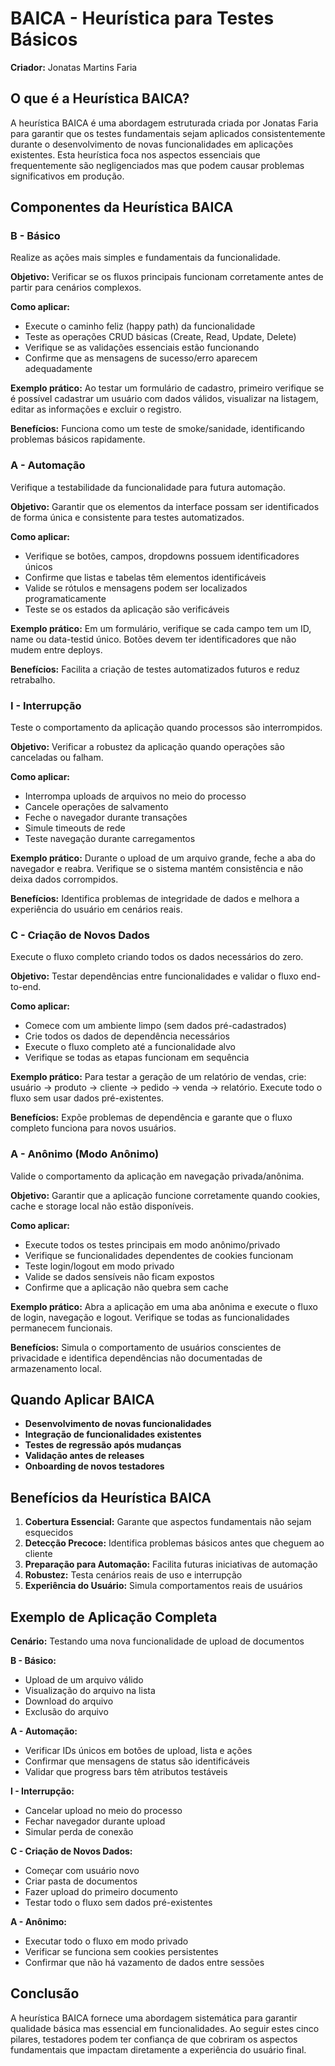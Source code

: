 # BAICA - Heurística para Testes Básicos

**Criador:** Jonatas Martins Faria

## O que é a Heurística BAICA?

A heurística BAICA é uma abordagem estruturada criada por Jonatas Faria para garantir que os testes fundamentais sejam aplicados consistentemente durante o desenvolvimento de novas funcionalidades em aplicações existentes. Esta heurística foca nos aspectos essenciais que frequentemente são negligenciados mas que podem causar problemas significativos em produção.

## Componentes da Heurística BAICA

### **B - Básico**
Realize as ações mais simples e fundamentais da funcionalidade.

**Objetivo:** Verificar se os fluxos principais funcionam corretamente antes de partir para cenários complexos.

**Como aplicar:**
- Execute o caminho feliz (happy path) da funcionalidade
- Teste as operações CRUD básicas (Create, Read, Update, Delete)
- Verifique se as validações essenciais estão funcionando
- Confirme que as mensagens de sucesso/erro aparecem adequadamente

**Exemplo prático:** 
Ao testar um formulário de cadastro, primeiro verifique se é possível cadastrar um usuário com dados válidos, visualizar na listagem, editar as informações e excluir o registro.

**Benefícios:** Funciona como um teste de smoke/sanidade, identificando problemas básicos rapidamente.

### **A - Automação**
Verifique a testabilidade da funcionalidade para futura automação.

**Objetivo:** Garantir que os elementos da interface possam ser identificados de forma única e consistente para testes automatizados.

**Como aplicar:**
- Verifique se botões, campos, dropdowns possuem identificadores únicos
- Confirme que listas e tabelas têm elementos identificáveis
- Valide se rótulos e mensagens podem ser localizados programaticamente
- Teste se os estados da aplicação são verificáveis

**Exemplo prático:**
Em um formulário, verifique se cada campo tem um ID, name ou data-testid único. Botões devem ter identificadores que não mudem entre deploys.

**Benefícios:** Facilita a criação de testes automatizados futuros e reduz retrabalho.

### **I - Interrupção**
Teste o comportamento da aplicação quando processos são interrompidos.

**Objetivo:** Verificar a robustez da aplicação quando operações são canceladas ou falham.

**Como aplicar:**
- Interrompa uploads de arquivos no meio do processo
- Cancele operações de salvamento
- Feche o navegador durante transações
- Simule timeouts de rede
- Teste navegação durante carregamentos

**Exemplo prático:**
Durante o upload de um arquivo grande, feche a aba do navegador e reabra. Verifique se o sistema mantém consistência e não deixa dados corrompidos.

**Benefícios:** Identifica problemas de integridade de dados e melhora a experiência do usuário em cenários reais.

### **C - Criação de Novos Dados**
Execute o fluxo completo criando todos os dados necessários do zero.

**Objetivo:** Testar dependências entre funcionalidades e validar o fluxo end-to-end.

**Como aplicar:**
- Comece com um ambiente limpo (sem dados pré-cadastrados)
- Crie todos os dados de dependência necessários
- Execute o fluxo completo até a funcionalidade alvo
- Verifique se todas as etapas funcionam em sequência

**Exemplo prático:**
Para testar a geração de um relatório de vendas, crie: usuário → produto → cliente → pedido → venda → relatório. Execute todo o fluxo sem usar dados pré-existentes.

**Benefícios:** Expõe problemas de dependência e garante que o fluxo completo funciona para novos usuários.

### **A - Anônimo (Modo Anônimo)**
Valide o comportamento da aplicação em navegação privada/anônima.

**Objetivo:** Garantir que a aplicação funcione corretamente quando cookies, cache e storage local não estão disponíveis.

**Como aplicar:**
- Execute todos os testes principais em modo anônimo/privado
- Verifique se funcionalidades dependentes de cookies funcionam
- Teste login/logout em modo privado
- Valide se dados sensíveis não ficam expostos
- Confirme que a aplicação não quebra sem cache

**Exemplo prático:**
Abra a aplicação em uma aba anônima e execute o fluxo de login, navegação e logout. Verifique se todas as funcionalidades permanecem funcionais.

**Benefícios:** Simula o comportamento de usuários conscientes de privacidade e identifica dependências não documentadas de armazenamento local.

## Quando Aplicar BAICA

- **Desenvolvimento de novas funcionalidades**
- **Integração de funcionalidades existentes**
- **Testes de regressão após mudanças**
- **Validação antes de releases**
- **Onboarding de novos testadores**

## Benefícios da Heurística BAICA

1. **Cobertura Essencial:** Garante que aspectos fundamentais não sejam esquecidos
2. **Detecção Precoce:** Identifica problemas básicos antes que cheguem ao cliente
3. **Preparação para Automação:** Facilita futuras iniciativas de automação
4. **Robustez:** Testa cenários reais de uso e interrupção
5. **Experiência do Usuário:** Simula comportamentos reais de usuários

## Exemplo de Aplicação Completa

**Cenário:** Testando uma nova funcionalidade de upload de documentos

**B - Básico:**
- Upload de um arquivo válido
- Visualização do arquivo na lista
- Download do arquivo
- Exclusão do arquivo

**A - Automação:**
- Verificar IDs únicos em botões de upload, lista e ações
- Confirmar que mensagens de status são identificáveis
- Validar que progress bars têm atributos testáveis

**I - Interrupção:**
- Cancelar upload no meio do processo
- Fechar navegador durante upload
- Simular perda de conexão

**C - Criação de Novos Dados:**
- Começar com usuário novo
- Criar pasta de documentos
- Fazer upload do primeiro documento
- Testar todo o fluxo sem dados pré-existentes

**A - Anônimo:**
- Executar todo o fluxo em modo privado
- Verificar se funciona sem cookies persistentes
- Confirmar que não há vazamento de dados entre sessões

## Conclusão

A heurística BAICA fornece uma abordagem sistemática para garantir qualidade básica mas essencial em funcionalidades. Ao seguir estes cinco pilares, testadores podem ter confiança de que cobriram os aspectos fundamentais que impactam diretamente a experiência do usuário final.